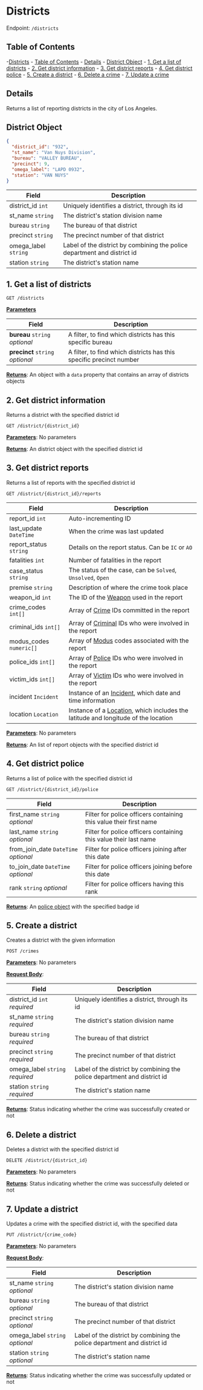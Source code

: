 # Districts

Endpoint: `/districts`

## Table of Contents

-[Districts](districts)
    - [Table of Contents](#table-of-contents)
    - [Details](#details)
    - [District Object](#district-object)
    - [1. Get a list of districts](#1-get-a-list-of-districts)
    - [2. Get district information](#2-get-district-information)
    - [3. Get district reports](#3-get-district-reports)
    - [4. Get district police](#4-get-district-police)
    - [5. Create a district](#5-create-a-district)
    - [6. Delete a crime](#6-delete-a-crime)
    - [7. Update a crime](#7-update-a-crime)

## Details

Returns a list of reporting districts in the city of Los Angeles.

## District Object

```json
{
  "district_id": "932",
  "st_name": "Van Nuys Division",
  "bureau": "VALLEY BUREAU",
  "precinct": 9,
  "omega_label": "LAPD 0932",
  "station": "VAN NUYS"
}
```

| Field                | Description                                                              |
|----------------------|--------------------------------------------------------------------------|
| district_id `int`    | Uniquely identifies a district, through its id                           |
| st_name `string`     | The district's station division name                                     |
| bureau `string`      | The bureau of that district                                              |
| precinct `string`    | The precinct number of that district                                     |
| omega_label `string` | Label of the district by combining the police department and district id |
| station `string`     | The district's station name                                              |

## 1. Get a list of districts

`GET /districts`

**<u>Parameters</u>**

| Field                            | Description                                                         |
|----------------------------------|---------------------------------------------------------------------|
| **bureau** `string` *optional*   | A filter, to find which districts has this specific bureau          |
| **precinct** `string` *optional* | A filter, to find which districts has this specific precinct number |

**<u>Returns</u>**: An object with a `data` property that contains an array of districts objects

## 2. Get district information

Returns a district with the specified district id

`GET /district/{district_id}`

**<u>Parameters</u>**: No parameters

**<u>Returns</u>**: An district object with the specified district id

## 3. Get district reports

Returns a list of reports with the specified district id

`GET /district/{district_id}/reports`

| Field                   | Description                                                                                                     |
|-------------------------|-----------------------------------------------------------------------------------------------------------------|
| report_id `int`         | Auto-incrementing ID                                                                                            |
| last_update `DateTime`  | When the crime was last updated                                                                                 |
| report_status `string`  | Details on the report status. Can be `IC` or `AO`                                                               |
| fatalities `int`        | Number of fatalities in the report                                                                              |
| case_status `string`    | The status of the case, can be `Solved`, `Unsolved`, `Open`                                                     |
| premise `string`        | Description of where the crime took place                                                                       |
| weapon_id `int`         | The ID of the [Weapon](weapons.md#weapon-object) used in the report                                             |
| crime_codes `int[]`     | Array of [Crime](crimes.md#crime-object) IDs committed in the report                                            |
| criminal_ids `int[]`    | Array of [Criminal](criminals.md#criminal-object) IDs who were involved in the report                           |
| modus_codes `numeric[]` | Array of [Modus](modi.md#modus-object) codes associated with the report                                         |
| police_ids `int[]`      | Array of [Police](police.md#police-object) IDs who were involved in the report                                  |
| victim_ids `int[]`      | Array of [Victim](victims.md#victim-object) IDs who were involved in the report                                 |
| incident `Incident`     | Instance of an [Incident](reports.md#incident-object), which date and time information                          |
| location `Location`     | Instance of a [Location](reports.md#location-object), which includes the latitude and longitude of the location |

**<u>Parameters</u>**: No parameters

**<u>Returns</u>**: An list of report objects with the specified district id

## 4. Get district police

Returns a list of police with the specified district id

`GET /district/{district_id}/police`

| Field                                | Description                                                       |
|--------------------------------------|-------------------------------------------------------------------|
| first_name `string` *optional*       | Filter for police officers containing this value their first name |
| last_name `string` *optional*        | Filter for police officers containing this value their last name  |
| from_join_date `DateTime` *optional* | Filter for police officers joining after this date                |
| to_join_date `DateTime` *optional*   | Filter for police officers joining before this date               |
| rank `string` *optional*             | Filter for police officers having this rank                       |

**<u>Returns</u>**: An [police object](police.md#police-object) with the specified badge id

## 5. Create a district

Creates a district with the given information

`POST /crimes`

**<u>Parameters</u>**: No parameters

**<u>Request Body</u>**:

| Field                           | Description                                                              |
|---------------------------------|--------------------------------------------------------------------------|
| district_id `int` *required*    | Uniquely identifies a district, through its id                           |
| st_name `string` *required*     | The district's station division name                                     |
| bureau `string` *required*      | The bureau of that district                                              |
| precinct `string` *required*    | The precinct number of that district                                     |
| omega_label `string` *required* | Label of the district by combining the police department and district id |
| station `string` *required*     | The district's station name                                              |

**<u>Returns</u>**: Status indicating whether the crime was successfully created or not

## 6. Delete a district

Deletes a district with the specified district id

`DELETE /district/{district_id}`

**<u>Parameters</u>**: No parameters

**<u>Returns</u>**: Status indicating whether the crime was successfully deleted or not

## 7. Update a district

Updates a crime with the specified district id, with the specified data

`PUT /district/{crime_code}`

**<u>Parameters</u>**: No parameters

**<u>Request Body</u>**:

| Field                           | Description                                                              |
|---------------------------------|--------------------------------------------------------------------------|
| st_name `string` *optional*     | The district's station division name                                     |
| bureau `string` *optional*      | The bureau of that district                                              |
| precinct `string` *optional*    | The precinct number of that district                                     |
| omega_label `string` *optional* | Label of the district by combining the police department and district id |
| station `string` *optional*     | The district's station name                                              |

**<u>Returns</u>**: Status indicating whether the crime was successfully updated or not